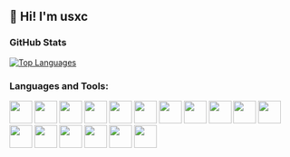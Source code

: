 <h2>👋 Hi! I'm usxc</h2>


<h3 align="left">GitHub Stats</h3>

<p align="left">
  <a href="https://github.com/anuraghazra/github-readme-stats">
    <img
      src="https://github-readme-stats.vercel.app/api/top-langs/?username=usxc&layout=compact&langs_count=8&theme=tokyonight&locale=en"
      alt="Top Languages"
    />
  </a>
</p>


<h3 align="left">Languages and Tools:</h3>
<p align="left">
  <a href="https://www.gnu.org/software/bash/" target="_blank" rel="noreferrer"><img src="https://skillicons.dev/icons?i=bash" width="40" height="40" /></a>
  <a href="https://www.w3.org/html/" target="_blank" rel="noreferrer"><img src="https://skillicons.dev/icons?i=html" width="40" height="40" /></a>
  <a href="https://www.w3schools.com/css/" target="_blank" rel="noreferrer"><img src="https://skillicons.dev/icons?i=css" width="40" height="40" /></a>
  <a href="https://developer.mozilla.org/en-US/docs/Web/JavaScript" target="_blank" rel="noreferrer"><img src="https://skillicons.dev/icons?i=js" width="40" height="40" /></a>
  <a href="https://www.typescriptlang.org/" target="_blank" rel="noreferrer"><img src="https://skillicons.dev/icons?i=ts" width="40" height="40" /></a>
  <a href="https://reactjs.org/" target="_blank" rel="noreferrer"><img src="https://skillicons.dev/icons?i=react" width="40" height="40" /></a>
  <a href="https://nextjs.org/" target="_blank" rel="noreferrer"><img src="https://skillicons.dev/icons?i=nextjs" width="40" height="40" /></a>
  <a href="https://nodejs.org" target="_blank" rel="noreferrer"><img src="https://skillicons.dev/icons?i=nodejs" width="40" height="40" /></a>
  <a href="https://www.python.org" target="_blank" rel="noreferrer"><img src="https://skillicons.dev/icons?i=python" width="40" height="40" /></a>
  <a href="https://www.java.com" target="_blank" rel="noreferrer"><img src="https://skillicons.dev/icons?i=java" width="40" height="40" /></a>
  <a href="https://www.djangoproject.com/" target="_blank" rel="noreferrer"><img src="https://skillicons.dev/icons?i=django" width="40" height="40" /></a>
  <a href="https://www.postgresql.org" target="_blank" rel="noreferrer"><img src="https://skillicons.dev/icons?i=postgresql" width="40" height="40" /></a>
  <a href="https://www.oracle.com/" target="_blank" rel="noreferrer"><img src="https://skillicons.dev/icons?i=oracle" width="40" height="40" /></a>
  <a href="https://tailwindcss.com/" target="_blank" rel="noreferrer"><img src="https://skillicons.dev/icons?i=tailwind" width="40" height="40" /></a>
  <a href="https://git-scm.com/" target="_blank" rel="noreferrer"><img src="https://skillicons.dev/icons?i=git" width="40" height="40" /></a>
  <a href="https://www.docker.com/" target="_blank" rel="noreferrer"><img src="https://skillicons.dev/icons?i=docker" width="40" height="40" /></a>
  <a href="https://www.linux.org/" target="_blank" rel="noreferrer"><img src="https://skillicons.dev/icons?i=linux" width="40" height="40" /></a>
</p>

